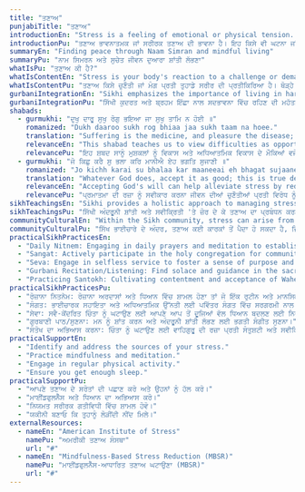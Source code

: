 ```yaml
---
title: "ਤਣਾਅ"
punjabiTitle: "ਤਣਾਅ"
introductionEn: "Stress is a feeling of emotional or physical tension. It can come from any event or thought that makes you feel frustrated, angry, or nervous."
introductionPu: "ਤਣਾਅ ਭਾਵਨਾਤਮਕ ਜਾਂ ਸਰੀਰਕ ਤਣਾਅ ਦੀ ਭਾਵਨਾ ਹੈ। ਇਹ ਕਿਸੇ ਵੀ ਘਟਨਾ ਜਾਂ ਵਿਚਾਰ ਤੋਂ ਆ ਸਕਦਾ ਹੈ ਜੋ ਤੁਹਾਨੂੰ ਨਿਰਾਸ਼, ਗੁੱਸੇ, ਜਾਂ ਘਬਰਾਹਟ ਮਹਿਸੂਸ ਕਰਾਉਂਦਾ ਹੈ।"
summaryEn: "Finding peace through Naam Simran and mindful living"
summaryPu: "ਨਾਮ ਸਿਮਰਨ ਅਤੇ ਸੁਚੇਤ ਜੀਵਨ ਦੁਆਰਾ ਸ਼ਾਂਤੀ ਲੱਭਣਾ"
whatIsPu: "ਤਣਾਅ ਕੀ ਹੈ?"
whatIsContentEn: "Stress is your body's reaction to a challenge or demand. In short bursts, stress can be positive, like when it helps you avoid danger or meet a deadline. But when stress lasts for a long time, it can harm your health. Chronic stress can lead to high blood pressure, heart disease, obesity, and diabetes."
whatIsContentPu: "ਤਣਾਅ ਕਿਸੇ ਚੁਣੌਤੀ ਜਾਂ ਮੰਗ ਪ੍ਰਤੀ ਤੁਹਾਡੇ ਸਰੀਰ ਦੀ ਪ੍ਰਤੀਕਿਰਿਆ ਹੈ। ਥੋੜ੍ਹੇ ਸਮੇਂ ਲਈ, ਤਣਾਅ ਸਕਾਰਾਤਮਕ ਹੋ ਸਕਦਾ ਹੈ, ਜਿਵੇਂ ਕਿ ਜਦੋਂ ਇਹ ਤੁਹਾਨੂੰ ਖ਼ਤਰੇ ਤੋਂ ਬਚਣ ਜਾਂ ਸਮਾਂ-ਸੀਮਾ ਪੂਰੀ ਕਰਨ ਵਿੱਚ ਮਦਦ ਕਰਦਾ ਹੈ। ਪਰ ਜਦੋਂ ਤਣਾਅ ਲੰਬੇ ਸਮੇਂ ਤੱਕ ਰਹਿੰਦਾ ਹੈ, ਤਾਂ ਇਹ ਤੁਹਾਡੀ ਸਿਹਤ ਨੂੰ ਨੁਕਸਾਨ ਪਹੁੰਚਾ ਸਕਦਾ ਹੈ। ਪੁਰਾਣਾ ਤਣਾਅ ਹਾਈ ਬਲੱਡ ਪ੍ਰੈਸ਼ਰ, ਦਿਲ ਦੀ ਬਿਮਾਰੀ, ਮੋਟਾਪਾ, ਅਤੇ ਸ਼ੂਗਰ ਦਾ ਕਾਰਨ ਬਣ ਸਕਦਾ ਹੈ।"
gurbaniIntegrationEn: "Sikhi emphasizes the importance of living in harmony with nature and the divine will. Gurbani teaches us to accept both joy and sorrow as part of life's journey. Practicing contentment (Santokh) and meditating on Naam can help manage stress by fostering a sense of peace and acceptance."
gurbaniIntegrationPu: "ਸਿੱਖੀ ਕੁਦਰਤ ਅਤੇ ਬ੍ਰਹਮ ਇੱਛਾ ਨਾਲ ਸਦਭਾਵਨਾ ਵਿੱਚ ਰਹਿਣ ਦੀ ਮਹੱਤਤਾ 'ਤੇ ਜ਼ੋਰ ਦਿੰਦੀ ਹੈ। ਗੁਰਬਾਣੀ ਸਾਨੂੰ ਜੀਵਨ ਦੀ ਯਾਤਰਾ ਦੇ ਹਿੱਸੇ ਵਜੋਂ ਖੁਸ਼ੀ ਅਤੇ ਗਮ ਦੋਵਾਂ ਨੂੰ ਸਵੀਕਾਰ ਕਰਨ ਦੀ ਸਿੱਖਿਆ ਦਿੰਦੀ ਹੈ। ਸੰਤੋਖ (ਸੰਤੁਸ਼ਟੀ) ਦਾ ਅਭਿਆਸ ਕਰਨਾ ਅਤੇ ਨਾਮ ਦਾ ਸਿਮਰਨ ਕਰਨਾ ਸ਼ਾਂਤੀ ਅਤੇ ਸਵੀਕ੍ਰਿਤੀ ਦੀ ਭਾਵਨਾ ਪੈਦਾ ਕਰਕੇ ਤਣਾਅ ਦਾ ਪ੍ਰਬੰਧਨ ਕਰਨ ਵਿੱਚ ਮਦਦ ਕਰ ਸਕਦਾ ਹੈ।"
shabads:
  - gurmukhi: "ਦੁਖੁ ਦਾਰੂ ਸੁਖੁ ਰੋਗੁ ਭਇਆ ਜਾ ਸੁਖੁ ਤਾਮਿ ਨ ਹੋਈ ॥"
    romanized: "Dukh daaroo sukh rog bhiaa jaa sukh taam na hoee."
    translation: "Suffering is the medicine, and pleasure the disease; when there is pleasure, there is no medicine."
    relevanceEn: "This shabad teaches us to view difficulties as opportunities for growth and spiritual development, which can reduce the negative impact of stress."
    relevancePu: "ਇਹ ਸ਼ਬਦ ਸਾਨੂੰ ਮੁਸ਼ਕਲਾਂ ਨੂੰ ਵਿਕਾਸ ਅਤੇ ਅਧਿਆਤਮਿਕ ਵਿਕਾਸ ਦੇ ਮੌਕਿਆਂ ਵਜੋਂ ਦੇਖਣ ਦੀ ਸਿੱਖਿਆ ਦਿੰਦਾ ਹੈ, ਜੋ ਤਣਾਅ ਦੇ ਨਕਾਰਾਤਮਕ ਪ੍ਰਭਾਵ ਨੂੰ ਘਟਾ ਸਕਦਾ ਹੈ।"
  - gurmukhi: "ਜੋ ਕਿਛੁ ਕਰੈ ਸੁ ਭਲਾ ਕਰਿ ਮਾਨੀਐ ਏਹ ਭਗਤਿ ਸੁਜਾਣੀ ॥"
    romanized: "Jo kichh karai su bhalaa kar maaneeai eh bhagat sujaanee."
    translation: "Whatever God does, accept it as good; this is true devotion."
    relevanceEn: "Accepting God's will can help alleviate stress by reducing resistance to life's challenges."
    relevancePu: "ਪ੍ਰਮਾਤਮਾ ਦੀ ਰਜ਼ਾ ਨੂੰ ਸਵੀਕਾਰ ਕਰਨਾ ਜੀਵਨ ਦੀਆਂ ਚੁਣੌਤੀਆਂ ਪ੍ਰਤੀ ਵਿਰੋਧ ਨੂੰ ਘਟਾ ਕੇ ਤਣਾਅ ਨੂੰ ਘਟਾਉਣ ਵਿੱਚ ਮਦਦ ਕਰ ਸਕਦਾ ਹੈ।"
sikhTeachingsEn: "Sikhi provides a holistic approach to managing stress by emphasizing inner peace and acceptance. The concept of 'Hukam' (Divine Will) encourages us to accept life's challenges as part of a larger divine plan, reducing the burden of control. Practicing 'Santokh' (contentment) helps in finding peace amidst difficulties, while 'Naam Simran' (meditation on the Divine Name) calms the mind and fosters a sense of spiritual connection, which can be a powerful antidote to stress."
sikhTeachingsPu: "ਸਿੱਖੀ ਅੰਦਰੂਨੀ ਸ਼ਾਂਤੀ ਅਤੇ ਸਵੀਕ੍ਰਿਤੀ 'ਤੇ ਜ਼ੋਰ ਦੇ ਕੇ ਤਣਾਅ ਦਾ ਪ੍ਰਬੰਧਨ ਕਰਨ ਲਈ ਇੱਕ ਸੰਪੂਰਨ ਪਹੁੰਚ ਪ੍ਰਦਾਨ ਕਰਦੀ ਹੈ। 'ਹੁਕਮ' (ਰੱਬੀ ਇੱਛਾ) ਦਾ ਸੰਕਲਪ ਸਾਨੂੰ ਜੀਵਨ ਦੀਆਂ ਚੁਣੌਤੀਆਂ ਨੂੰ ਇੱਕ ਵੱਡੀ ਰੱਬੀ ਯੋਜਨਾ ਦੇ ਹਿੱਸੇ ਵਜੋਂ ਸਵੀਕਾਰ ਕਰਨ ਲਈ ਉਤਸ਼ਾਹਿਤ ਕਰਦਾ ਹੈ, ਨਿਯੰਤਰਣ ਦੇ ਬੋਝ ਨੂੰ ਘਟਾਉਂਦਾ ਹੈ। 'ਸੰਤੋਖ' (ਸੰਤੁਸ਼ਟੀ) ਦਾ ਅਭਿਆਸ ਮੁਸ਼ਕਲਾਂ ਦੇ ਵਿਚਕਾਰ ਸ਼ਾਂਤੀ ਲੱਭਣ ਵਿੱਚ ਮਦਦ ਕਰਦਾ ਹੈ, ਜਦੋਂ ਕਿ 'ਨਾਮ ਸਿਮਰਨ' (ਰੱਬੀ ਨਾਮ ਦਾ ਸਿਮਰਨ) ਮਨ ਨੂੰ ਸ਼ਾਂਤ ਕਰਦਾ ਹੈ ਅਤੇ ਅਧਿਆਤਮਿਕ ਸਬੰਧ ਦੀ ਭਾਵਨਾ ਪੈਦਾ ਕਰਦਾ ਹੈ, ਜੋ ਤਣਾਅ ਲਈ ਇੱਕ ਸ਼ਕਤੀਸ਼ਾਲੀ ਇਲਾਜ ਹੋ ਸਕਦਾ ਹੈ।"
communityCulturalEn: "Within the Sikh community, stress can arise from various factors, including cultural expectations, family pressures, and balancing traditional values with modern life. The Sangat (holy congregation) serves as a crucial support system, offering a sense of community and shared values. Engaging in community service (Seva) can also provide a sense of purpose and reduce personal stress. Open communication within families and community leaders can help address stress-related issues and promote a supportive environment."
communityCulturalPu: "ਸਿੱਖ ਭਾਈਚਾਰੇ ਦੇ ਅੰਦਰ, ਤਣਾਅ ਕਈ ਕਾਰਕਾਂ ਤੋਂ ਪੈਦਾ ਹੋ ਸਕਦਾ ਹੈ, ਜਿਸ ਵਿੱਚ ਸੱਭਿਆਚਾਰਕ ਉਮੀਦਾਂ, ਪਰਿਵਾਰਕ ਦਬਾਅ, ਅਤੇ ਆਧੁਨਿਕ ਜੀਵਨ ਨਾਲ ਰਵਾਇਤੀ ਕਦਰਾਂ-ਕੀਮਤਾਂ ਨੂੰ ਸੰਤੁਲਿਤ ਕਰਨਾ ਸ਼ਾਮਲ ਹੈ। ਸੰਗਤ (ਪਵਿੱਤਰ ਸੰਗਤ) ਇੱਕ ਮਹੱਤਵਪੂਰਨ ਸਹਾਇਤਾ ਪ੍ਰਣਾਲੀ ਵਜੋਂ ਕੰਮ ਕਰਦੀ ਹੈ, ਜੋ ਭਾਈਚਾਰੇ ਦੀ ਭਾਵਨਾ ਅਤੇ ਸਾਂਝੀਆਂ ਕਦਰਾਂ-ਕੀਮਤਾਂ ਪ੍ਰਦਾਨ ਕਰਦੀ ਹੈ। ਭਾਈਚਾਰਕ ਸੇਵਾ (ਸੇਵਾ) ਵਿੱਚ ਸ਼ਾਮਲ ਹੋਣਾ ਵੀ ਉਦੇਸ਼ ਦੀ ਭਾਵਨਾ ਪ੍ਰਦਾਨ ਕਰ ਸਕਦਾ ਹੈ ਅਤੇ ਨਿੱਜੀ ਤਣਾਅ ਨੂੰ ਘਟਾ ਸਕਦਾ ਹੈ। ਪਰਿਵਾਰਾਂ ਅਤੇ ਭਾਈਚਾਰਕ ਨੇਤਾਵਾਂ ਦੇ ਅੰਦਰ ਖੁੱਲ੍ਹਾ ਸੰਚਾਰ ਤਣਾਅ-ਸਬੰਧਤ ਮੁੱਦਿਆਂ ਨੂੰ ਹੱਲ ਕਰਨ ਅਤੇ ਇੱਕ ਸਹਾਇਕ ਵਾਤਾਵਰਣ ਨੂੰ ਉਤਸ਼ਾਹਿਤ ਕਰਨ ਵਿੱਚ ਮਦਦ ਕਰ ਸਕਦਾ ਹੈ।"
practicalSikhPracticesEn:
  - "Daily Nitnem: Engaging in daily prayers and meditation to establish a routine and mental discipline."
  - "Sangat: Actively participate in the holy congregation for community support and spiritual upliftment."
  - "Seva: Engage in selfless service to foster a sense of purpose and reduce self-focus."
  - "Gurbani Recitation/Listening: Find solace and guidance in the sacred verses of Guru Granth Sahib."
  - "Practicing Santokh: Cultivating contentment and acceptance of Waheguru's will to reduce worry."
practicalSikhPracticesPu:
  - "ਰੋਜ਼ਾਨਾ ਨਿਤਨੇਮ: ਰੋਜ਼ਾਨਾ ਅਰਦਾਸਾਂ ਅਤੇ ਧਿਆਨ ਵਿੱਚ ਸ਼ਾਮਲ ਹੋਣਾ ਤਾਂ ਜੋ ਇੱਕ ਰੁਟੀਨ ਅਤੇ ਮਾਨਸਿਕ ਅਨੁਸ਼ਾਸਨ ਸਥਾਪਤ ਕੀਤਾ ਜਾ ਸਕੇ।"
  - "ਸੰਗਤ: ਭਾਈਚਾਰਕ ਸਹਾਇਤਾ ਅਤੇ ਅਧਿਆਤਮਿਕ ਉੱਨਤੀ ਲਈ ਪਵਿੱਤਰ ਸੰਗਤ ਵਿੱਚ ਸਰਗਰਮੀ ਨਾਲ ਹਿੱਸਾ ਲਓ।"
  - "ਸੇਵਾ: ਸਵੈ-ਕੇਂਦਰਿਤ ਚਿੰਤਾ ਨੂੰ ਘਟਾਉਣ ਲਈ ਆਪਣੇ ਆਪ ਤੋਂ ਦੂਜਿਆਂ ਵੱਲ ਧਿਆਨ ਬਦਲਣ ਲਈ ਨਿਰਸਵਾਰਥ ਸੇਵਾ ਵਿੱਚ ਸ਼ਾਮਲ ਹੋਵੋ।"
  - "ਗੁਰਬਾਣੀ ਪਾਠ/ਸੁਣਨਾ: ਮਨ ਨੂੰ ਸ਼ਾਂਤ ਕਰਨ ਅਤੇ ਅੰਦਰੂਨੀ ਸ਼ਾਂਤੀ ਲੱਭਣ ਲਈ ਭਗਤੀ ਸੰਗੀਤ ਸੁਣਨਾ।"
  - "ਸੰਤੋਖ ਦਾ ਅਭਿਆਸ ਕਰਨਾ: ਚਿੰਤਾ ਨੂੰ ਘਟਾਉਣ ਲਈ ਵਾਹਿਗੁਰੂ ਦੀ ਰਜ਼ਾ ਪ੍ਰਤੀ ਸੰਤੁਸ਼ਟੀ ਅਤੇ ਸਵੀਕ੍ਰਿਤੀ ਪੈਦਾ ਕਰਨਾ।"
practicalSupportEn:
  - "Identify and address the sources of your stress."
  - "Practice mindfulness and meditation."
  - "Engage in regular physical activity."
  - "Ensure you get enough sleep."
practicalSupportPu:
  - "ਆਪਣੇ ਤਣਾਅ ਦੇ ਸਰੋਤਾਂ ਦੀ ਪਛਾਣ ਕਰੋ ਅਤੇ ਉਹਨਾਂ ਨੂੰ ਹੱਲ ਕਰੋ।"
  - "ਮਾਈਂਡਫੁਲਨੈੱਸ ਅਤੇ ਧਿਆਨ ਦਾ ਅਭਿਆਸ ਕਰੋ।"
  - "ਨਿਯਮਤ ਸਰੀਰਕ ਗਤੀਵਿਧੀ ਵਿੱਚ ਸ਼ਾਮਲ ਹੋਵੋ।"
  - "ਯਕੀਨੀ ਬਣਾਓ ਕਿ ਤੁਹਾਨੂੰ ਲੋੜੀਂਦੀ ਨੀਂਦ ਮਿਲੇ।"
externalResources:
  - nameEn: "American Institute of Stress"
    namePu: "ਅਮਰੀਕੀ ਤਣਾਅ ਸੰਸਥਾ"
    url: "#"
  - nameEn: "Mindfulness-Based Stress Reduction (MBSR)"
    namePu: "ਮਾਈਂਡਫੁਲਨੈੱਸ-ਆਧਾਰਿਤ ਤਣਾਅ ਘਟਾਉਣਾ (MBSR)"
    url: "#"
---
```

